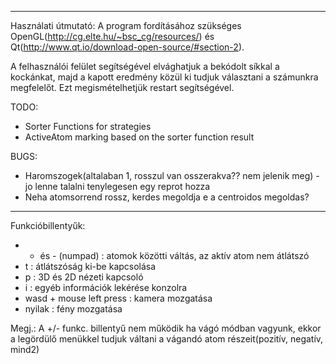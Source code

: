 ------------------------------------------------------------------------------------

Használati útmutató:
  A program fordításához szükséges OpenGL(http://cg.elte.hu/~bsc_cg/resources/)
                                és Qt(http://www.qt.io/download-open-source/#section-2).
         
  A felhasználói felület segítségével elvághatjuk a bekódolt síkkal a kockánkat, majd a
  kapott eredmény közül ki tudjuk választani a számunkra megfelelőt.
  Ezt megismételhetjük restart segítségével.  
                                
TODO:
  - Sorter Functions for strategies
  - ActiveAtom marking based on the sorter function result
      
BUGS:
  - Haromszogek(altalaban 1, rosszul van osszerakva?? nem jelenik meg) - jo lenne talalni tenylegesen egy reprot hozza
  - Neha atomsorrend rossz, kerdes megoldja e a centroidos megoldas?
-------------------------------------------------------------------------------------

Funkcióbillentyűk:
  - + és - (numpad) : atomok közötti váltás, az aktív atom nem átlátszó
  - t : átlátszóság ki-be kapcsolása
  - p : 3D és 2D nézeti kapcsoló
  - i : egyéb információk lekérése konzolra
  - wasd + mouse left press : kamera mozgatása
  - nyilak : fény mozgatása

Megj.:
  A +/- funkc. billentyű nem működik ha vágó módban vagyunk, 
  ekkor a legördülő menükkel tudjuk váltani a vágandó atom részeit(pozitív, negatív, mind2)
